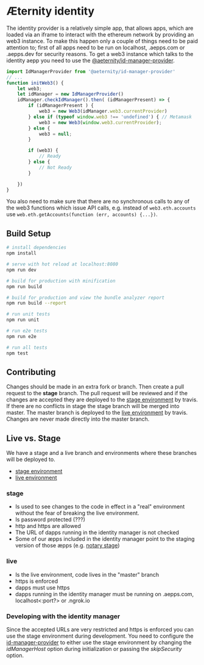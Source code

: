 # Æternity identity

The identity provider is a relatively simple app, that allows apps, which are loaded
via an iframe to interact with the ethereum network by providing an web3 instance.
To make this happen only a couple of things need to be paid attention to; first of
all apps need to be run on localhost, <subdomain>.aepps.com or <subdomain>.aepps.dev
for security reasons. To get a web3 instance which talks to the identity aepp you
need to use the [@aeternity/id-manager-provider](https://www.npmjs.com/package/@aeternity/id-manager-provider/).

```javascript
import IdManagerProvider from '@aeternity/id-manager-provider'
// ...
function initWeb3() {
    let web3;
    let idManager = new IdManagerProvider()
    idManager.checkIdManager().then( (idManagerPresent) => {
        if (idManagerPresent ) {
            web3 = new Web3(idManager.web3.currentProvider)
        } else if (typeof window.web3 !== 'undefined') { // Metamask
            web3 = new Web3(window.web3.currentProvider);
        } else {
            web3 = null;
        }

        if (web3) {
            // Ready
        } else {
            // Not Ready
        }

    })
}
```

You also need to make sure that there are no synchronous calls to any of the web3
functions which issue API calls, e.g. instead of `web3.eth.accounts` use `web.eth.getAccounts(function (err, accounts) {...})`.

## Build Setup

``` bash
# install dependencies
npm install

# serve with hot reload at localhost:8080
npm run dev

# build for production with minification
npm run build

# build for production and view the bundle analyzer report
npm run build --report

# run unit tests
npm run unit

# run e2e tests
npm run e2e

# run all tests
npm test
```

## Contributing

Changes should be made in an extra fork or branch. Then create a pull request to the **stage** branch. The pull request will be reviewed and if the changes are accepted they are deployed to the [stage environment](https://stage-identity.aepps.com) by travis. If there are no conflicts in stage the stage branch will be merged into master. The master branch is deployed to the [live environment](http://stage-identity.aepps.com) by travis. Changes are never made directly into the master branch.

## Live vs. Stage

We have a stage and a live branch and environments where these branches will be deployed to.
* [stage environment](https://stage-identity.aepps.com)
* [live environment](http://stage-identity.aepps.com)

### stage
* Is used to see changes to the code in effect in a "real" environment without the fear of breaking the live environment.
* Is password protected (???)
* http and https are allowed
* The URL of dapps running in the identity manager is not checked
* Some of our æpps included in the identity manager point to the staging version of those æpps (e.g. [notary stage](https://stage-notary.aepps.com))

### live
* Is the live environment, code lives in the "master" branch
* https is enforced
* dapps must use https
* dapps running in the identity manager must be running on <name>.aepps.com, localhost<:port?> or <name>.ngrok.io

### Developing with the identity manager

Since the accepted URLs are very restricted and https is enforced you can use the stage environment during development. You need to configure the [id-manager-provider](https://www.npmjs.com/package/@aeternity/id-manager-provider/) to either use the stage environment by changing the *idManagerHost* option during initialization or passing the *skipSecurity* option.
